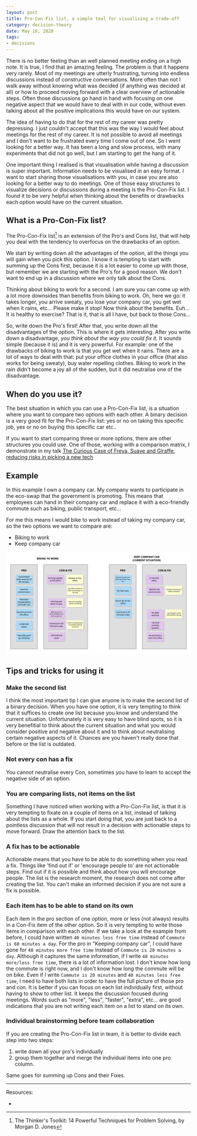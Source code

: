 ```yaml
---
layout: post
title: Pro-Con-Fix list, a simple tool for visualising a trade-off
category: decision-theory
date: May 16, 2020
tags:
- decisions
---
```


There is no better feeling than an well planned meeting ending on a high note. It is true, I find that an amazing feeling. The problem is that it happens very rarely. Most of my meetings are utterly frustrating, turning into endless discussions instead of constructive conversations. More often than not I walk away without knowing what was decided (if anything was decided at all) or how to proceed moving forward with a clear overview of actionable steps. Often those discussions go hand in hand with focusing on one negative aspect that we would have to deal with in our code, without even talking about all the positive implications this would have on our system. 

The idea of having to do that for the rest of my career was pretty depressing. I just couldn't accept that this was the way I would feel about meetings for the rest of my career. It is not possible to avoid all meetings and I don't want to be frustrated every time I come out of one. So I went looking for a better way. It has been a long and slow process, with many experiments that did not go well, but I am starting to get the hang of it.

<!--more-->

One important thing I realised is that visualisation while having a discussion is super important. Information needs to be visualised in an easy format. I want to start sharing those visualisations with you, in case you are also looking for a better way to do meetings. One of those easy structures to visualize decisions or discussions during a meeting is the Pro-Con-Fix list. I found it to be very helpful when thinking about the benefits or drawbacks each option would have on the current situation.


## What is a Pro-Con-Fix list?

The Pro-Con-Fix list[^1] is an extension of the Pro's and Cons list, that will help you deal with the tendency to overfocus on the drawbacks of an option.

We start by writing down all the advantages of the option, all the things you will gain when you pick this option. I know it is tempting to start with summing up the Cons first, because it is a lot easier to come up with those, but remember we are starting with the Pro's for a good reason. We don't want to end up in a discussion where we only talk about the Cons.

Thinking about biking to work for a second. I am sure you can come up with a lot more downsides than benefits from biking to work. Oh, here we go: it takes longer, you arrive sweaty, you lose your company car, you get wet when it rains, etc... Please make it stop! 
Now think about the benefits. Euh... It is healthy to exercise? That is it, that is all I have, but back to those Cons...

So, write down the Pro's first! After that, you write down all the disadvantages of the option. This is where it gets interesting. After you write down a disadvantage, *you think about the way you could fix it*. It sounds simple (because it is) and it is very powerful. For example: one of the drawbacks of biking to work is that you get wet when it rains. There are a lot of ways to deal with that: put your office clothes in your office (that also works for being sweaty), buy water repelling clothes. Biking to work in the rain didn't become a joy all of the sudden, but it did neutralise one of the disadvantage.

## When do you use it?

The best situation in which you can use a Pro-Con-Fix list, is a situation where you want to compare two options with each other.
A binary decision is a very good fit for the Pro-Con-Fix list: yes or no on taking this specific job, yes or no on buying this specific car etc..

If you want to start comparing three or more options, there are other structures you could use. One of those, working with a comparison matrix, I demonstrate in my talk [The Curious Case of Freya, Suave and Giraffe: reducing risks in picking a new tech](https://www.youtube.com/watch?v=5uKR3Py6ejo)

## Example

In this example I own a company car. My company wants to participate in the eco-swap that the government is promoting. This means that employees can hand in their company car and replace it with a eco-friendly commute such as biking, public transport, etc... 

For me this means I would bike to work instead of taking my company car, so the two options we want to compare are:
* Biking to work
* Keep company car

![placeholder](/public/images/pro-con-fix-example.png "Biking to work or keeping company car example")

## Tips and tricks for using it

### Make the second list

I think the most important tip I can give anyone is to make the second list of a binary decision.
When you have one option, it is very tempting to think that it suffices to create one list because you know and understand the current situation. Unfortunately it is very easy to have blind spots, so it is very benefitial to think about the current situation and what you would consider positive and negative about it and to think about neutralising certain negative aspects of it. Chances are you haven't really done that before or the list is outdated.

### Not every con has a fix

You cannot neutralise every Con, sometimes you have to learn to accept the negative side of an option.

### You are comparing lists, not items on the list

Something I have noticed when working with a Pro-Con-Fix list, is that it is very tempting to fixate on a couple of items on a list, instead of talking about the lists as a whole. If you start doing that, you are just back to a pointless discussion that will not result in a decision with actionable steps to move forward. Draw the attention back to the list.

### A fix has to be actionable

Actionable means that you have to be able to do something when you read a fix. Things like 'find out if' or 'encourage people to' are not actionable steps. Find out if it is possible and think about how you will encourage people. The list is the research moment, the research does not come after creating the list. You can't make an informed decision if you are not sure a fix is possible.


### Each item has to be able to stand on its own

Each item in the pro section of one option, more or less (not always) results in a Con-Fix item of the other option. So it is very tempting to write those items in comparison with each other.
If we take a look at the example from before, I could have written `40 minutes less free time` instead of `Commute is 60 minutes a day`. For the pro in "Keeping company car", I could have gone for `40 minutes more free time` instead of `Commute is 20 minutes a day`. Although it captures the same information, if I write `40 minutes more/less free time`, there is a lot of information lost. I don't know how long the commute is right now, and I don't know how long the commute will be on bike. Even if I write `Commute is 20 minutes` and `40 minutes less free time`, I need to have both lists in order to have the full picture of those pro and con.  It is better if you can focus on each list individually first, without having to show to other list. It keeps the discussion focused during meetings. Words such as "more", "less", "faster", "extra", etc... are good indications that you are not writing each item on a list to stand on its own.

### Individual brainstorming before team collaboration

If you are creating the Pro-Con-Fix list in team, it is better to divide each step into two steps:
1. write down all your pro's individually
2. group them together and merge the individual items into one pro column.

Same goes for summing up Cons and their Fixes.

-------------

Resources:
* [^1]: The Thinker's Toolkit: 14 Powerful Techniques for Problem Solving, by Morgan D. Jones